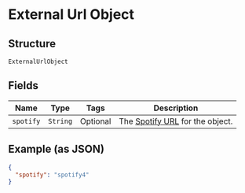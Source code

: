 
# External Url Object

## Structure

`ExternalUrlObject`

## Fields

| Name | Type | Tags | Description |
|  --- | --- | --- | --- |
| `spotify` | `String` | Optional | The [Spotify URL](/documentation/web-api/concepts/spotify-uris-ids) for the object. |

## Example (as JSON)

```json
{
  "spotify": "spotify4"
}
```


